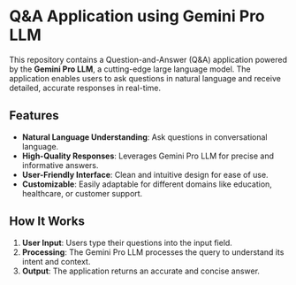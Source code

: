 # Q&A Application using Gemini Pro LLM

This repository contains a Question-and-Answer (Q&A) application powered by the **Gemini Pro LLM**, a cutting-edge large language model. The application enables users to ask questions in natural language and receive detailed, accurate responses in real-time.

## Features

- **Natural Language Understanding**: Ask questions in conversational language.
- **High-Quality Responses**: Leverages Gemini Pro LLM for precise and informative answers.
- **User-Friendly Interface**: Clean and intuitive design for ease of use.
- **Customizable**: Easily adaptable for different domains like education, healthcare, or customer support.

## How It Works

1. **User Input**: Users type their questions into the input field.
2. **Processing**: The Gemini Pro LLM processes the query to understand its intent and context.
3. **Output**: The application returns an accurate and concise answer.

